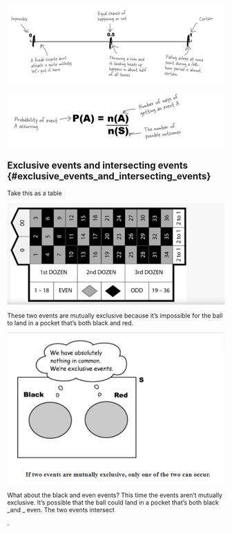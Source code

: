 ![](/assets/prob1.png)

![](/assets/prob2.png)

## Exclusive events and intersecting events {#exclusive_events_and_intersecting_events}

Take this as a table

![](/assets/prob3.png)

These two events are  mutually exclusive  because it’s impossible for the ball to land in a pocket that’s both black and red.

![](/assets/prob4.png)

 What about the black and even events? This time the events aren’t mutually exclusive. It’s possible that the ball could land in a pocket that’s both black  _and  _ even. The two events  intersect

.

